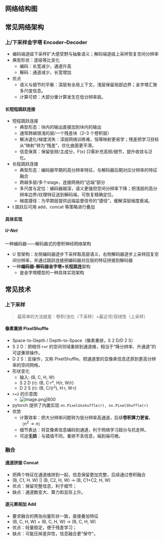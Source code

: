 ## 网络结构图

## 常见网络架构
### 上/下采样金字塔 Encoder–Decoder
- 编码端逐级下采样扩大感受野与抽象语义；解码端逐级上采样恢复空间分辨率
- 典型形状：逐级等比变化
	- 编码：长宽减少，通道升高
	- 解码：通道减少，长宽增加
- 优点
	- 语义与细节的平衡：深层有全局上下文，浅层保留局部边界；金字塔汇聚多尺度信息。
	- 计算可控：大部分重计算发生在低分辨率层。
#### 长短程跳跃连接
- 短程跳跃连接
	- 典型形态：块内的输出直接加到块内的输出
	- 通常跨越很浅的层/一个残差块（2–3 个卷积层）
	- 解决退化/梯度消失：深层网络训练难，恒等映射更易学；残差把学习目标从“映射”转为“残差”，优化曲面更平滑。
	- 信息保真：保留低频/主成分，F(x) 只需补充高频/细节，提升收敛与泛化。
- 长程跳跃连接
	- 典型形态：编码器早期的高分辨率特征，与解码器后期对应分辨率的特征融合
	- 跨越多层/多个stage，连接网络的“远端”部分
	- 多尺度与定位：编码器越深，语义更强但空间分辨率下降；把浅层的高分辨率边界/纹理特征送到解码端，可恢复精确定位。
	- 梯度捷径：为早期层提供远端监督信号的“捷径”，缓解深层梯度衰减。
- t 跳跃后可用 add、concat 等策略进行叠加
#### 具体实现
##### U-Net
一种编码器——解码器式的卷积神经网络架构
- U 型架构：左侧编码器逐步下采样取高层语义，右侧解码器逐步上采样回复空间分辨率，并通过跳跃连接把编码器对应层的特征拼接到解码器
- 一种**编码器-解码器金字塔+长程跳连**架构
	- 是金字塔模型的一种具体实现架构
## 常见技术

### 上下采样
> 最简单的方法就是：卷积/池化（下采样）+最近邻/双线性（上采样）
#### 像素重排 PixelShuffle
- Space-to-Depth / Depth-to-Space（像素重排，S 2 D/D 2 S）
- S 2 D：把相邻 r×r 的空间邻域重排到通道维，相当于“降分辨率、升通道”的可逆重排操作。
- D 2 S：反操作，又称 PixelShuffle，把通道里的亚像素信息还原到更高分辨率的空间网格。
- 形状变化
	- 输入: (B, C, H, W)
	- S 2 D (r): (B, C·r², H/r, W/r)
	- D 2 S (r): (B, C/(r²), H·r, W·r)
- `r=2` 的示意图
	- ![image.png|600](https://thdlrt.oss-cn-beijing.aliyuncs.com/20250925133802.png)
- pytorch 提供了内置实现 `nn.PixelUnshuffle(r), nn.PixelShuffle(r)`
- 优势
	- 计算效率：把大分辨率问题转为低分辨率高通道，后续**卷积算力更省**。（$n^2\to n$）
	- 细节表达：将亚像素信息编码到通道，利于网络学习超分与抗走样。
	- 可逆**无损**：与插值不同，重排不丢信息，端到端可微。
### 融合
#### 通道拼接 Concat
- 把两个特征在通道维拼到一起，信息保留更加完整，后续通过卷积融合
- (B, C1, H, W) || (B, C2, H, W) → (B, C1+C2, H, W)
- 优点：保留完整信息，利于细节；
- 缺点：通道数变大、算力和显存上升。
#### 逐元素相加 Add
- 要求融合的两张向量形状一致，直接叠加特征
- (B, C, H, W) + (B, C, H, W) → (B, C, H, W)
- 优点：轻量稳定，便于残差学习；
- 缺点：可能压掉差异性，信息融合更“保守”。